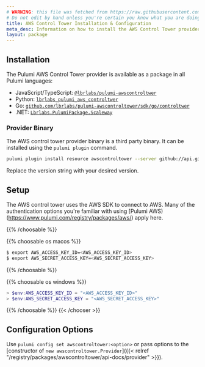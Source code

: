 ```yaml
---
# WARNING: this file was fetched from https://raw.githubusercontent.com/lbrlabs/pulumi-awscontroltower/v0.0.2/docs/installation-configuration.md
# Do not edit by hand unless you're certain you know what you are doing!
title: AWS Control Tower Installation & Configuration
meta_desc: Information on how to install the AWS Control Tower provider.
layout: package
---
```


## Installation

The Pulumi AWS Control Tower provider is available as a package in all Pulumi languages:

* JavaScript/TypeScript: [`@lbrlabs/pulumi-awscontroltwer`](https://www.npmjs.com/package/@lbrlabs/pulumi-awscontroltwer)
* Python: [`lbrlabs_pulumi_aws_controltwer`](https://pypi.org/project/lbrlabs-pulumi-aws-controltower/)
* Go: [`github.com/lbrlabs/pulumi-awscontroltower/sdk/go/controltwer`](https://pkg.go.dev/github.com/lbrlabs/pulumi-awscontroltower/sdk)
* .NET: [`Lbrlabs.PulumiPackage.Scaleway`](https://www.nuget.org/packages/Lbrlabs.PulumiPackage.Awscontroltower)

### Provider Binary

The AWS control tower provider binary is a third party binary. It can be installed using the `pulumi plugin` command.

```bash
pulumi plugin install resource awscontroltower --server github://api.github.com/lbrlabs
```

Replace the version string with your desired version.

## Setup

The AWS control tower uses the AWS SDK to connect to AWS. Many of the authentication options you're familiar with using [Pulumi AWS)(https://www.pulumi.com/registry/packages/aws/) apply here.

{{% /choosable %}}

{{% choosable os macos %}}

```bash
$ export AWS_ACCESS_KEY_ID=<AWS_ACCESS_KEY_ID>
$ export AWS_SECRET_ACCESS_KEY=<AWS_SECRET_ACCESS_KEY>
```

{{% /choosable %}}

{{% choosable os windows %}}

```powershell
> $env:AWS_ACCESS_KEY_ID = "<AWS_ACCESS_KEY_ID>"
> $env:AWS_SECRET_ACCESS_KEY = "<AWS_SECRET_ACCESS_KEY>"
```

{{% /choosable %}}
{{< /chooser >}}

## Configuration Options

Use `pulumi config set awscontroltower:<option>` or pass options to the [constructor of `new awscontroltower.Provider`]({{< relref "/registry/packages/awscontroltower/api-docs/provider" >}}).